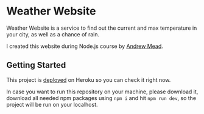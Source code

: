 # Weather Website

Weather Website is a service to find out the current and max temperature in your city, as well as a chance of rain.

I created this website during Node.js course by [Andrew Mead](https://github.com/andrewjmead).

## Getting Started

This project is [deployed](https://maximenko-weather-application.herokuapp.com/) on Heroku so you can check it right now. 

In case you want to run this repository on your machine, please download it, download all needed npm packages using `npm i` and hit `npm run dev`, so the project will be run on your localhost.
